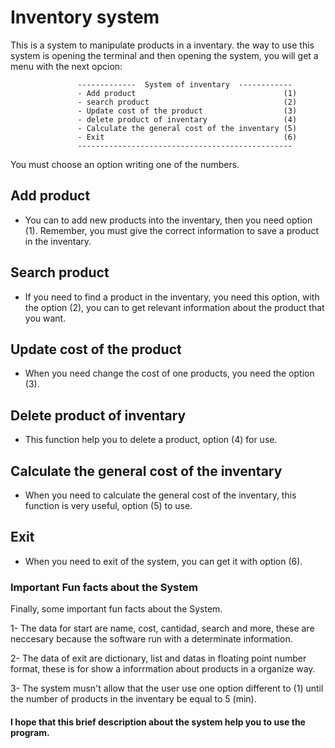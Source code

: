 
# Inventory system


This is a system to manipulate products in a inventary. the way to use this system is opening the terminal and then opening the system, you will get a menu with the next opcion: 

    
                   -------------  System of inventary  ------------
                   - Add product                                 (1)
                   - search product                              (2)
                   - Update cost of the product                  (3)
                   - delete product of inventary                 (4)
                   - Calculate the general cost of the inventary (5)
                   - Exit                                        (6)
                   ------------------------------------------------
    
You must choose an option writing one of the numbers.


## Add product 
  - You can to add new products into the inventary, then you need option (1). Remember, you must give the correct information to save a product in the inventary.


## Search product
  - If you need to find a product in the inventary, you need this option, with the option (2), you can to get relevant information about the product that you want.

## Update cost of the product
  - When you need change the cost of one products, you need the option (3).

## Delete product of inventary

  - This function help you to delete a product, option (4) for use.

## Calculate the general cost of the inventary
  - When you need to calculate the general cost of the inventary, this function is very useful, option (5) to use.
  
## Exit
  - When you need to exit of the system, you can get it with option (6).


### Important Fun facts about the System

Finally, some important fun facts about the System.

1- The data for start are name, cost, cantidad, search and more, these are neccesary because the software run with a determinate information.

2- The data of exit are dictionary, list and datas in floating point number format, these is for show a inforrmation about products in a organize way.

3- The system musn't allow that the user use one option different to (1) until the number of products in the inventary be equal to 5 (min).


#### I hope that this brief description about the system help you to use the program.



